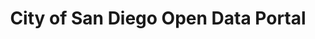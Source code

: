 ---
title: "City of San Diego Open Data Portal"
menu:
    main:
        name: Get Started
        weight: 1
        params:
            class: get-started-li
colorbar: dk-blue

---
